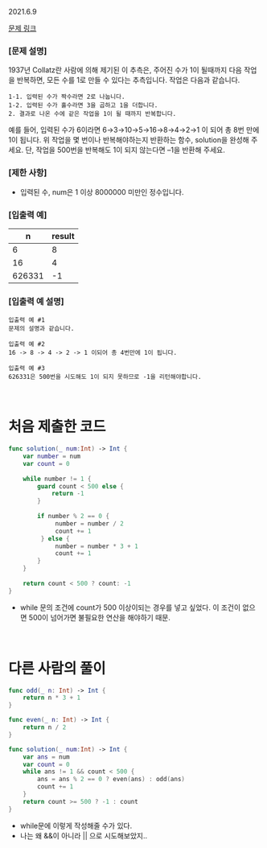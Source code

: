 2021.6.9

[문제 링크](https://programmers.co.kr/learn/courses/30/lessons/12943)

### [문제 설명]
1937년 Collatz란 사람에 의해 제기된 이 추측은, 주어진 수가 1이 될때까지 다음 작업을 반복하면, 모든 수를 1로 만들 수 있다는 추측입니다. 작업은 다음과 같습니다.

```
1-1. 입력된 수가 짝수라면 2로 나눕니다. 
1-2. 입력된 수가 홀수라면 3을 곱하고 1을 더합니다.
2. 결과로 나온 수에 같은 작업을 1이 될 때까지 반복합니다.
```

예를 들어, 입력된 수가 6이라면 6→3→10→5→16→8→4→2→1 이 되어 총 8번 만에 1이 됩니다. 위 작업을 몇 번이나 반복해야하는지 반환하는 함수, solution을 완성해 주세요. 단, 작업을 500번을 반복해도 1이 되지 않는다면 –1을 반환해 주세요.

### [제한 사항]
- 입력된 수, num은 1 이상 8000000 미만인 정수입니다.

### [입출력 예]
|n	|result|
|---|---|
|6	|8|
|16|	4|
|626331|	-1|

### [입출력 예 설명]
```
입출력 예 #1
문제의 설명과 같습니다.

입출력 예 #2
16 -> 8 -> 4 -> 2 -> 1 이되어 총 4번만에 1이 됩니다.

입출력 예 #3
626331은 500번을 시도해도 1이 되지 못하므로 -1을 리턴해야합니다.
```

<br>

# 처음 제출한 코드
```swift
func solution(_ num:Int) -> Int {
    var number = num
    var count = 0
    
    while number != 1 {
        guard count < 500 else {
            return -1
        }
        
        if number % 2 == 0 {
             number = number / 2
             count += 1
         } else {
             number = number * 3 + 1
             count += 1
        }
    }
    
    return count < 500 ? count: -1
}
```
- while 문의 조건에 count가 500 이상이되는 경우를 넣고 싶었다. 이 조건이 없으면 500이 넘어가면 불필요한 연산을 해야하기 때문.

<br>

# 다른 사람의 풀이
```swift
func odd(_ n: Int) -> Int {
    return n * 3 + 1
}

func even(_ n: Int) -> Int {
    return n / 2
}

func solution(_ num:Int) -> Int {
    var ans = num
    var count = 0
    while ans != 1 && count < 500 {
        ans = ans % 2 == 0 ? even(ans) : odd(ans)
        count += 1
    }
    return count >= 500 ? -1 : count
}
```
- while문에 이렇게 작성해줄 수가 있다.
- 나는 왜 &&이 아니라 || 으로 시도해보았지..